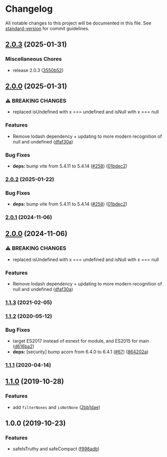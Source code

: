 # Changelog

All notable changes to this project will be documented in this file. See [standard-version](https://github.com/conventional-changelog/standard-version) for commit guidelines.

## [2.0.3](https://github.com/plandek-utils/ts-safe-compact/compare/v2.0.0...v2.0.3) (2025-01-31)


### Miscellaneous Chores

* release 2.0.3 ([3550b52](https://github.com/plandek-utils/ts-safe-compact/commit/3550b5208e6e0bfc3466cd546daef1bf08080068))

## [2.0.0](https://github.com/plandek-utils/ts-safe-compact/compare/v1.1.3...v2.0.0) (2025-01-31)


### ⚠ BREAKING CHANGES

* replaced isUndefined with x === undefined and isNull with x === null

### Features

* Remove lodash dependency + updating to more modern recognition of null and undefined ([dfaf30a](https://github.com/plandek-utils/ts-safe-compact/commit/dfaf30ad1d8a488cdf942fb0bad69d6dc01f6278))


### Bug Fixes

* **deps:** bump vite from 5.4.11 to 5.4.14 ([#258](https://github.com/plandek-utils/ts-safe-compact/issues/258)) ([01bdec2](https://github.com/plandek-utils/ts-safe-compact/commit/01bdec22d4300133fbedea091b6619526a23f663))

### [2.0.2](https://github.com/plandek-utils/ts-safe-compact/compare/v2.0.1...v2.0.2) (2025-01-22)


### Bug Fixes

* **deps:** bump vite from 5.4.11 to 5.4.14 ([#258](https://github.com/plandek-utils/ts-safe-compact/issues/258)) ([01bdec2](https://github.com/plandek-utils/ts-safe-compact/commit/01bdec22d4300133fbedea091b6619526a23f663))

### [2.0.1](https://github.com/plandek-utils/safe-compact/compare/v2.0.0...v2.0.1) (2024-11-06)

## [2.0.0](https://github.com/plandek-utils/safe-compact/compare/v1.1.3...v2.0.0) (2024-11-06)


### ⚠ BREAKING CHANGES

* replaced isUndefined with x === undefined and isNull with x === null

### Features

* Remove lodash dependency + updating to more modern recognition of null and undefined ([dfaf30a](https://github.com/plandek-utils/safe-compact/commit/dfaf30ad1d8a488cdf942fb0bad69d6dc01f6278))

### [1.1.3](https://github.com/plandek-utils/ts-safe-compact/compare/v1.1.2...v1.1.3) (2021-02-05)

### [1.1.2](https://github.com/plandek-utils/ts-safe-compact/compare/v1.1.1...v1.1.2) (2020-05-12)


### Bug Fixes

* target ES2017 instead of esnext for module, and ES2015 for main ([d616ba2](https://github.com/plandek-utils/ts-safe-compact/commit/d616ba239fd94f2767019cf6e8923a6703517a50))
* **deps:** [security] bump acorn from 6.4.0 to 6.4.1 ([#67](https://github.com/plandek-utils/ts-safe-compact/issues/67)) ([864202a](https://github.com/plandek-utils/ts-safe-compact/commit/864202a2534dcc00926d1ba324b76ab217a0b32d))

### [1.1.1](https://github.com/plandek-utils/ts-safe-compact/compare/v1.1.0...v1.1.1) (2020-04-14)

## [1.1.0](https://github.com/plandek-utils/ts-safe-compact/compare/v1.0.0...v1.1.0) (2019-10-28)


### Features

* add `filterNones` and `isNotNone` ([2bb1dae](https://github.com/plandek-utils/ts-safe-compact/commit/2bb1dae1835f29378a58a55d01810e58dcceb53b))

## 1.0.0 (2019-10-23)


### Features

* safeIsTruthy and safeCompact ([f998adb](https://github.com/plandek-utils/ts-safe-compact/commit/f998adb86bbbcaef3b44e55b6b448384695b7ab5))
